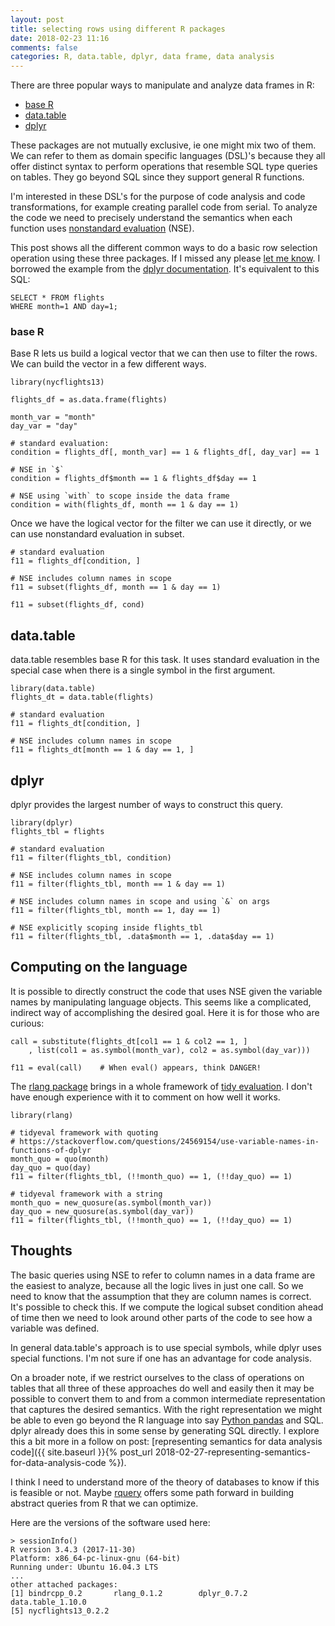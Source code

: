 ```yaml
---
layout: post
title: selecting rows using different R packages
date: 2018-02-23 11:16
comments: false
categories: R, data.table, dplyr, data frame, data analysis
---
```


There are three popular ways to manipulate and analyze data frames in R:

- [base R](https://www.r-project.org/)
- [data.table](https://github.com/Rdatatable/data.table/wiki)
- [dplyr](http://dplyr.tidyverse.org/)

These packages are not mutually exclusive, ie one might mix two of them. We
can refer to them as domain specific languages (DSL)'s because they all offer distinct syntax
to perform operations that resemble SQL type queries on tables. They go
beyond SQL since they support general R functions. 

I'm interested in these DSL's for the purpose of code analysis and code
transformations, for example creating parallel code from serial. To analyze the
code we need to precisely understand the semantics when each function uses
[nonstandard
evaluation](http://adv-r.had.co.nz/Computing-on-the-language.html) (NSE).

This post shows all the different common ways to do a basic row selection
operation using these three packages. If I missed any please [let me
know](https://twitter.com/clarkfitzg). I borrowed the example from the
[dplyr
documentation](https://cran.r-project.org/web/packages/dplyr/vignettes/dplyr.html).
It's equivalent to this SQL:

```
SELECT * FROM flights
WHERE month=1 AND day=1;
```


### base R

Base R lets us build a logical vector that we can then use to filter the
rows. We can build the vector in a few different ways.

```{R}
library(nycflights13)

flights_df = as.data.frame(flights)

month_var = "month"
day_var = "day"

# standard evaluation:
condition = flights_df[, month_var] == 1 & flights_df[, day_var] == 1

# NSE in `$`
condition = flights_df$month == 1 & flights_df$day == 1

# NSE using `with` to scope inside the data frame
condition = with(flights_df, month == 1 & day == 1)
```

Once we have the logical vector for the filter we can use it directly, or
we can use nonstandard evaluation in subset.

```{R}
# standard evaluation
f11 = flights_df[condition, ]

# NSE includes column names in scope
f11 = subset(flights_df, month == 1 & day == 1)

f11 = subset(flights_df, cond)
```


## data.table

data.table resembles base R for this task. It uses standard evaluation in
the special case when there is a single symbol in the first argument.

```{R}
library(data.table)
flights_dt = data.table(flights)

# standard evaluation
f11 = flights_dt[condition, ]

# NSE includes column names in scope
f11 = flights_dt[month == 1 & day == 1, ]
```

## dplyr

dplyr provides the largest number of ways to construct this query.  

```{R}
library(dplyr)
flights_tbl = flights

# standard evaluation
f11 = filter(flights_tbl, condition)

# NSE includes column names in scope
f11 = filter(flights_tbl, month == 1 & day == 1)

# NSE includes column names in scope and using `&` on args
f11 = filter(flights_tbl, month == 1, day == 1)

# NSE explicitly scoping inside flights_tbl
f11 = filter(flights_tbl, .data$month == 1, .data$day == 1)
```

## Computing on the language

It is possible to directly construct the code that uses NSE given the
variable names by manipulating language objects. This seems like a
complicated, indirect way of accomplishing the desired goal. Here it is for
those who are curious:

```{R}
call = substitute(flights_dt[col1 == 1 & col2 == 1, ]
    , list(col1 = as.symbol(month_var), col2 = as.symbol(day_var)))

f11 = eval(call)    # When eval() appears, think DANGER!
```

The [rlang package](https://cran.r-project.org/package=rlang) brings in a
whole framework of [tidy
evaluation](http://dplyr.tidyverse.org/articles/programming.html). I don't
have enough experience with it to comment on how well it works.


```{R}
library(rlang)

# tidyeval framework with quoting
# https://stackoverflow.com/questions/24569154/use-variable-names-in-functions-of-dplyr
month_quo = quo(month)
day_quo = quo(day)
f11 = filter(flights_tbl, (!!month_quo) == 1, (!!day_quo) == 1)

# tidyeval framework with a string
month_quo = new_quosure(as.symbol(month_var))
day_quo = new_quosure(as.symbol(day_var))
f11 = filter(flights_tbl, (!!month_quo) == 1, (!!day_quo) == 1)
```

## Thoughts


The basic queries using NSE to refer to column names in a data frame are
the easiest to analyze, because all the logic lives in just one call. 
So we need to know that the assumption that they are column names is
correct. It's possible to check this.
If we compute the logical subset condition ahead of time then we need to
look around other parts of the code to see how a variable was defined.

In general data.table's approach is to use special symbols, while dplyr
uses special functions. I'm not sure if one has an advantage for code
analysis.

On a broader note, if we restrict ourselves to the class of operations on
tables that all three of these approaches do well and easily then it may be
possible to convert them to and from a common intermediate representation
that captures the desired semantics. With the right representation we might
be able to even go beyond the R language into say [Python
pandas](https://pandas.pydata.org/) and SQL. dplyr already does this in
some sense by generating SQL directly. I explore this a bit more in a
follow on post: [representing semantics for data analysis code]({{
site.baseurl }}{% post_url
2018-02-27-representing-semantics-for-data-analysis-code %}).


I think I need to understand more of the theory of databases to know if
this is feasible or not. Maybe
[rquery](https://winvector.github.io/rquery/) offers some path forward in
building abstract queries from R that we can optimize.



Here are the versions of the software used here:

```{R}
> sessionInfo()
R version 3.4.3 (2017-11-30)
Platform: x86_64-pc-linux-gnu (64-bit)
Running under: Ubuntu 16.04.3 LTS
...
other attached packages:
[1] bindrcpp_0.2       rlang_0.1.2        dplyr_0.7.2       data.table_1.10.0
[5] nycflights13_0.2.2
```
